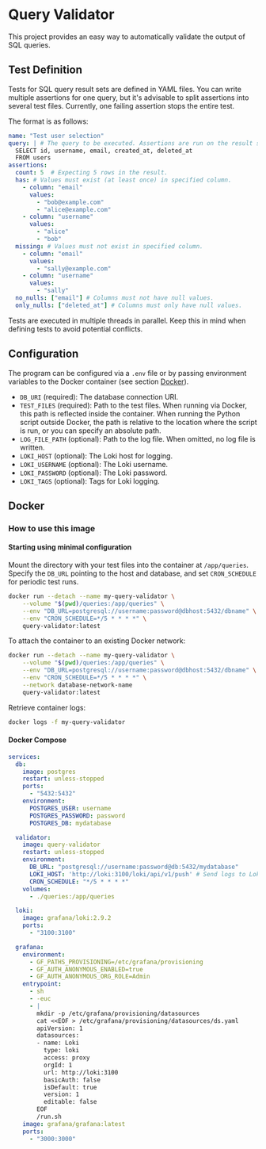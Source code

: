 # Query Validator

This project provides an easy way to automatically validate the output of SQL queries.

## Test Definition

Tests for SQL query result sets are defined in YAML files. You can write multiple assertions for one query, but it's advisable to split assertions into several test files. Currently, one failing assertion stops the entire test.

The format is as follows:

```yaml filename="test-select-users.yaml"
name: "Test user selection"
query: | # The query to be executed. Assertions are run on the result set.
  SELECT id, username, email, created_at, deleted_at
  FROM users
assertions:
  count: 5  # Expecting 5 rows in the result.
  has: # Values must exist (at least once) in specified column.
    - column: "email"
      values: 
        - "bob@example.com"
        - "alice@example.com"
    - column: "username"
      values: 
        - "alice"
        - "bob"
  missing: # Values must not exist in specified column.
    - column: "email"
      values: 
        - "sally@example.com"
    - column: "username"
      values:
        - "sally"
  no_nulls: ["email"] # Columns must not have null values.
  only_nulls: ["deleted_at"] # Columns must only have null values.
```

Tests are executed in multiple threads in parallel. Keep this in mind when defining tests to avoid potential conflicts.

## Configuration

The program can be configured via a `.env` file or by passing environment variables to the Docker container (see section [Docker](#Docker)).

- `DB_URI` (required): The database connection URI.
- `TEST_FILES` (required): Path to the test files. When running via Docker, this path is reflected inside the container. When running the Python script outside Docker, the path is relative to the location where the script is run, or you can specify an absolute path.
- `LOG_FILE_PATH` (optional): Path to the log file. When omitted, no log file is written.
- `LOKI_HOST` (optional): The Loki host for logging.
- `LOKI_USERNAME` (optional): The Loki username.
- `LOKI_PASSWORD` (optional): The Loki password.
- `LOKI_TAGS` (optional): Tags for Loki logging.

## Docker

### How to use this image

#### Starting using minimal configuration

Mount the directory with your test files into the container at `/app/queries`. Specify the `DB_URL` pointing to the host and database, and set `CRON_SCHEDULE` for periodic test runs.

```bash
docker run --detach --name my-query-validator \
	--volume "$(pwd)/queries:/app/queries" \
	--env "DB_URL=postgresql://username:password@dbhost:5432/dbname" \
	--env "CRON_SCHEDULE=*/5 * * * *" \
	query-validator:latest
```

To attach the container to an existing Docker network:

```bash
docker run --detach --name my-query-validator \
	--volume "$(pwd)/queries:/app/queries" \
	--env "DB_URL=postgresql://username:password@dbhost:5432/dbname" \
	--env "CRON_SCHEDULE=*/5 * * * *" \
	--network database-network-name 
	query-validator:latest
```

Retrieve container logs:

```bash
docker logs -f my-query-validator
```

#### Docker Compose

```yaml
services:
  db:
    image: postgres
    restart: unless-stopped
    ports:
      - "5432:5432"
    environment:
      POSTGRES_USER: username 
      POSTGRES_PASSWORD: password
      POSTGRES_DB: mydatabase

  validator:
    image: query-validator
    restart: unless-stopped
    environment:
      DB_URL: "postgresql://username:password@db:5432/mydatabase"
      LOKI_HOST: 'http://loki:3100/loki/api/v1/push' # Send logs to Loki
      CRON_SCHEDULE: "*/5 * * * *"
    volumes:
      - ./queries:/app/queries

  loki:
    image: grafana/loki:2.9.2
    ports:
      - "3100:3100"

  grafana:
    environment:
      - GF_PATHS_PROVISIONING=/etc/grafana/provisioning
      - GF_AUTH_ANONYMOUS_ENABLED=true
      - GF_AUTH_ANONYMOUS_ORG_ROLE=Admin
    entrypoint:
      - sh
      - -euc
      - |
        mkdir -p /etc/grafana/provisioning/datasources
        cat <<EOF > /etc/grafana/provisioning/datasources/ds.yaml
        apiVersion: 1
        datasources:
        - name: Loki
          type: loki
          access: proxy 
          orgId: 1
          url: http://loki:3100
          basicAuth: false
          isDefault: true
          version: 1
          editable: false
        EOF
        /run.sh
    image: grafana/grafana:latest
    ports:
      - "3000:3000"
```

